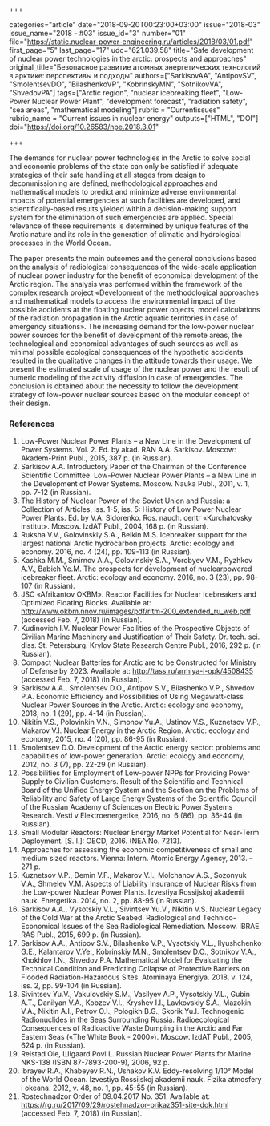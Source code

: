 +++

categories="article"
date="2018-09-20T00:23:00+03:00"
issue="2018-03"
issue_name="2018 - #03"
issue_id="3"
number="01"
file="https://static.nuclear-power-engineering.ru/articles/2018/03/01.pdf"
first_page="5"
last_page="17"
udc="621.039.58"
title="Safe development of nuclear power technologies in the arctic: prospects and approaches"
original_title="Безопасное развитие атомных энергетических технологий в арктике: перспективы и подходы"
authors=["SarkisovAA", "AntipovSV", "SmolentsevDO", "BilashenkoVP", "KobrinskyMN", "SotnikovVA", "ShvedovPA"]
tags=["Arctic region", "nuclear icebreaking fleet", "Low-Power Nuclear Power Plant", "development forecast", "radiation safety", "sea areas", "mathematical modeling"]
rubric = "Сurrentissues"
rubric_name = "Current issues in nuclear energy"
outputs=["HTML", "DOI"]
doi="https://doi.org/10.26583/npe.2018.3.01"

+++

The demands for nuclear power technologies in the Arctic to solve social and economic problems of the state can only be satisfied if adequate strategies of their safe handling at all stages from design to decommissioning are defined, methodological approaches and mathematical models to predict and minimize adverse environmental impacts of potential emergencies at such facilities are developed, and scientifically-based results yielded within a decision-making support system for the elimination of such emergencies are applied. Special relevance of these requirements is determined by unique features of the Arctic nature and its role in the generation of climatic and hydrological processes in the World Ocean.

The paper presents the main outcomes and the general conclusions based on the analysis of radiological consequences of the wide-scale application of nuclear power industry for the benefit of economical development of the Arctic region. The analysis was performed within the framework of the complex research project «Development of the methodological approaches and mathematical models to access the environmental impact of the possible accidents at the floating nuclear power objects, model calculations of the radiation propagation in the Arctic aquatic territories in case of emergency situations». The increasing demand for the low-power nuclear power sources for the benefit of development of the remote areas, the technological and economical advantages of such sources as well as minimal possible ecological consequences of the hypothetic accidents resulted in the qualitative changes in the attitude towards their usage. We present the estimated scale of usage of the nuclear power and the result of numeric modeling of the activity diffusion in case of emergencies. The conclusion is obtained about the necessity to follow the development strategy of low-power nuclear sources based on the modular concept of their design.

### References

1. Low-Power Nuclear Power Plants – a New Line in the Development of Power Systems. Vol. 2. Ed. by akad. RAN A.A. Sarkisov. Moscow: Akadem-Print Publ., 2015, 387 p. (in Russian).
2. Sarkisov A.A. Introductory Paper of the Chairman of the Conference Scientific Committee. Low-Power Nuclear Power Plants – a New Line in the Development of Power Systems. Moscow. Nauka Publ., 2011, v. 1, pp. 7-12 (in Russian).
3. The History of Nuclear Power of the Soviet Union and Russia: a Collection of Articles, iss. 1-5, iss. 5: History of Low Power Nuclear Power Plants. Ed. by V.A. Sidorenko. Ros. nauch. centr «Kurchatovsky institut». Moscow. IzdAT Publ., 2004, 168 p. (in Russian).
4. Ruksha V.V., Golovinskiy S.A., Belkin M.S. Icebreaker support for the largest national Arctic hydrocarbon projects. Arctic: ecology and economy. 2016, no. 4 (24), pp. 109-113 (in Russian).
5. Kashka M.M., Smirnov A.A., Golovinskiy S.A., Vorobyev V.M., Ryzhkov A.V., Babich Ye.M. The prospects for development of nuclearpowered icebreaker fleet. Arctic: ecology and economy. 2016, no. 3 (23), pp. 98-107 (in Russian).
6. JSC «Afrikantov OKBM». Reactor Facilities for Nuclear Icebreakers and Optimized Floating Blocks. Available at: http://www.okbm.nnov.ru/images/pdf/ritm-200_extended_ru_web.pdf (accessed Feb. 7, 2018) (in Russian).
7. Kudinovich I.V. Nuclear Power Facilities of the Prospective Objects of Civilian Marine Machinery and Justification of Their Safety. Dr. tech. sci. diss. St. Petersburg. Krylov State Research Centre Publ., 2016, 292 p. (in Russian).
8. Compact Nuclear Batteries for Arctic are to be Constructed for Ministry of Defense by 2023.  Available at: http://tass.ru/armiya-i-opk/4508435 (accessed Feb. 7, 2018) (in Russian).
9. Sarkisov A.A., Smolentsev D.O., Antipov S.V., Bilashenko V.P., Shvedov P.A. Economic Efficiency and Possibilities of Using Megawatt-class Nuclear Power Sources in the Arctic. Arctic: ecology and economy, 2018, no. 1 (29), pp. 4-14 (in Russian).
10. Nikitin V.S., Polovinkin V.N., Simonov Yu.A., Ustinov V.S., Kuznetsov V.P., Makarov V.I. Nuclear Energy in the Arctic Region. Arctic: ecology and economy, 2015, no. 4 (20), pp. 86-95 (in Russian).
11. Smolentsev D.O. Development of the Arctic energy sector: problems and capabilities of low-power generation. Arctic: ecology and economy, 2012, no. 3 (7), pp. 22-29 (in Russian).
12. Possibilities for Employment of Low-power NPPs for Providing Power Supply to Civilian Customers. Result of the Scientific and Technical Board of the Unified Energy System and the Section on the Problems of Reliability and Safety of Large Energy Systems of the Scientific Council of the Russian Academy of Sciences on Electric Power Systems Research. Vesti v Elektroenergetike, 2016, no. 6 (86), pp. 36-44 (in Russian).
13. Small Modular Reactors: Nuclear Energy Market Potential for Near-Term Deployment. [S. l.]: OECD, 2016. (NEA No. 7213).
14. Approaches for assessing the economic competitiveness of small and medium sized reactors. Vienna: Intern. Atomic Energy Agency, 2013. – 271 p.
15. Kuznetsov V.P., Demin V.F., Makarov V.I., Molchanov A.S., Sozonyuk V.A., Shmelev V.M. Aspects of Liability Insurance of Nuclear Risks from the Low-power Nuclear Power Plants. Izvestiya Rossijskoj akademii nauk. Energetika. 2014, no. 2, pp. 88-95 (in Russian).
16. Sarkisov A.A., Vysotskiy V.L., Sivintsev Yu.V., Nikitin V.S. Nuclear Legacy of the Cold War at the Arctic Seabed. Radiological and Technico-Economical Issues of the Sea Radiological Remediation. Moscow. IBRAE RAS Publ., 2015, 699 p. (in Russian).
17. Sarkisov A.A., Antipov S.V., Bilashenko V.P., Vysotskiy V.L., Ilyushchenko G.E., Kalantarov V.Ye., Kobrinskiy M.N., Smolentsev D.O., Sotnikov V.A., Khokhlov I.N., Shvedov P.A. Mathematical Model for Evaluating the Technical Condition and Predicting Collapse of Protective Barriers on Flooded Radiation-Hazardous Sites. Atominaya Energiya. 2018, v. 124, iss. 2, pp. 99-104 (in Russian).
18. Sivintsev Yu.V., Vakulovskiy S.M., Vasilyev A.P., Vysotskiy V.L., Gubin A.T., Danilyan V.A., Kobzev V.I., Kryshev I.I., Lavkovskiy S.A., Mazokin V.A., Nikitin A.I., Petrov O.I., Pologikh B.G., Skorik Yu.I. Technogenic Radionuclides in the Seas Surrounding Russia. Radioecological Consequences of Radioactive Waste Dumping in the Arctic and Far Eastern Seas («The White Book - 2000»). Moscow. IzdAT Publ., 2005, 624 p. (in Russian).
19. Reistad Ole, Шlgaard Povl L. Russian Nuclear Power Plants for Marine. NKS-138 (ISBN 87-7893-200-9), 2006, 92 p.
20. Ibrayev R.A., Khabeyev R.N., Ushakov K.V. Eddy-resolving 1/10° Model of the World Ocean. Izvestiya Rossijskoj akademii nauk. Fizika atmosfery i okeana. 2012, v. 48, no. 1, pp. 45-55 (in Russian).
21. Rostechnadzor Order of 09.04.2017 No. 351. Available at: https://rg.ru/2017/09/29/rostehnadzor-prikaz351-site-dok.html (accessed Feb. 7, 2018) (in Russian).